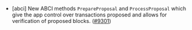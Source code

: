 - [abci] New ABCI methods `PrepareProposal` and `ProcessProposal` which give the
  app control over transactions proposed and allows for verification of proposed
  blocks. ([#9301](https://github.com/tendermint/tendermint/issues/9301))